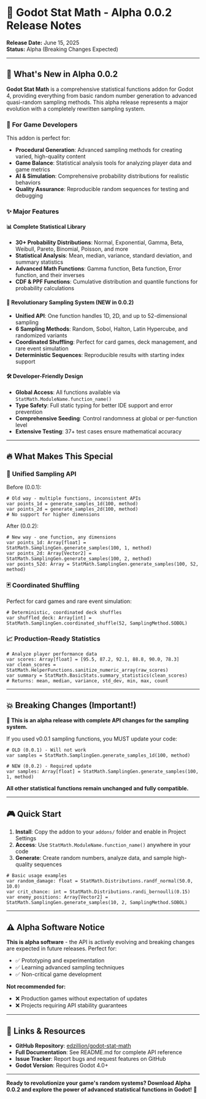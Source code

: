 # 🎲 Godot Stat Math - Alpha 0.0.2 Release Notes

**Release Date:** June 15, 2025  
**Status:** Alpha (Breaking Changes Expected)

---

## 🚀 What's New in Alpha 0.0.2

**Godot Stat Math** is a comprehensive statistical functions addon for Godot 4, providing everything from basic random number generation to advanced quasi-random sampling methods. This alpha release represents a major evolution with a completely rewritten sampling system.

### 🎯 **For Game Developers**

This addon is perfect for:
- **Procedural Generation**: Advanced sampling methods for creating varied, high-quality content
- **Game Balance**: Statistical analysis tools for analyzing player data and game metrics  
- **AI & Simulation**: Comprehensive probability distributions for realistic behaviors
- **Quality Assurance**: Reproducible random sequences for testing and debugging

### ✨ **Major Features**

#### 📊 **Complete Statistical Library**
- **30+ Probability Distributions**: Normal, Exponential, Gamma, Beta, Weibull, Pareto, Binomial, Poisson, and more
- **Statistical Analysis**: Mean, median, variance, standard deviation, and summary statistics
- **Advanced Math Functions**: Gamma function, Beta function, Error function, and their inverses
- **CDF & PPF Functions**: Cumulative distribution and quantile functions for probability calculations

#### 🎲 **Revolutionary Sampling System** (NEW in 0.0.2)
- **Unified API**: One function handles 1D, 2D, and up to 52-dimensional sampling
- **6 Sampling Methods**: Random, Sobol, Halton, Latin Hypercube, and randomized variants
- **Coordinated Shuffling**: Perfect for card games, deck management, and rare event simulation
- **Deterministic Sequences**: Reproducible results with starting index support

#### 🛠️ **Developer-Friendly Design**
- **Global Access**: All functions available via `StatMath.ModuleName.function_name()`
- **Type Safety**: Full static typing for better IDE support and error prevention
- **Comprehensive Seeding**: Control randomness at global or per-function level
- **Extensive Testing**: 37+ test cases ensure mathematical accuracy

---

## 🔥 **What Makes This Special**

### 🎯 **Unified Sampling API**
Before (0.0.1):
```gdscript
# Old way - multiple functions, inconsistent APIs
var points_1d = generate_samples_1d(100, method)
var points_2d = generate_samples_2d(100, method)  
# No support for higher dimensions
```

After (0.0.2):
```gdscript
# New way - one function, any dimensions
var points_1d: Array[float] = StatMath.SamplingGen.generate_samples(100, 1, method)
var points_2d: Array[Vector2] = StatMath.SamplingGen.generate_samples(100, 2, method)
var points_52d: Array = StatMath.SamplingGen.generate_samples(100, 52, method)
```

### 🃏 **Coordinated Shuffling**
Perfect for card games and rare event simulation:
```gdscript
# Deterministic, coordinated deck shuffles
var shuffled_deck: Array[int] = StatMath.SamplingGen.coordinated_shuffle(52, SamplingMethod.SOBOL)
```

### 📈 **Production-Ready Statistics**
```gdscript
# Analyze player performance data
var scores: Array[float] = [95.5, 87.2, 92.1, 88.8, 90.0, 78.3]
var clean_scores = StatMath.HelperFunctions.sanitize_numeric_array(raw_scores)
var summary = StatMath.BasicStats.summary_statistics(clean_scores)
# Returns: mean, median, variance, std_dev, min, max, count
```

---

## 💥 **Breaking Changes (Important!)**

**🚨 This is an alpha release with complete API changes for the sampling system.**

If you used v0.0.1 sampling functions, you MUST update your code:

```gdscript
# OLD (0.0.1) - Will not work
var samples = StatMath.SamplingGen.generate_samples_1d(100, method)

# NEW (0.0.2) - Required update  
var samples: Array[float] = StatMath.SamplingGen.generate_samples(100, 1, method)
```

**All other statistical functions remain unchanged and fully compatible.**

---

## 🎮 **Quick Start**

1. **Install**: Copy the addon to your `addons/` folder and enable in Project Settings
2. **Access**: Use `StatMath.ModuleName.function_name()` anywhere in your code
3. **Generate**: Create random numbers, analyze data, and sample high-quality sequences

```gdscript
# Basic usage examples
var random_damage: float = StatMath.Distributions.randf_normal(50.0, 10.0)
var crit_chance: int = StatMath.Distributions.randi_bernoulli(0.15)
var enemy_positions: Array[Vector2] = StatMath.SamplingGen.generate_samples(10, 2, SamplingMethod.SOBOL)
```

---

## ⚠️ **Alpha Software Notice**

**This is alpha software** - the API is actively evolving and breaking changes are expected in future releases. Perfect for:
- ✅ Prototyping and experimentation
- ✅ Learning advanced sampling techniques
- ✅ Non-critical game development

**Not recommended for:**
- ❌ Production games without expectation of updates
- ❌ Projects requiring API stability guarantees

---

## 🔗 **Links & Resources**

- **GitHub Repository**: [edzillion/godot-stat-math](https://github.com/edzillion/godot-stat-math)
- **Full Documentation**: See README.md for complete API reference
- **Issue Tracker**: Report bugs and request features on GitHub
- **Godot Version**: Requires Godot 4.0+

---

**Ready to revolutionize your game's random systems? Download Alpha 0.0.2 and explore the power of advanced statistical functions in Godot!** 🚀 